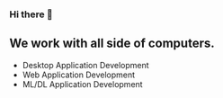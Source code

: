 ### Hi there 👋

## We work with all side of computers. 
 - Desktop Application Development
 - Web Application Development
 - ML/DL Application Development


<!--
**computingnode/computingnode** is a ✨ _special_ ✨ repository because its `README.md` (this file) appears on your GitHub profile.

Here are some ideas to get you started:

- 🔭 I’m currently working on ...
- 🌱 I’m currently learning ...
- 👯 I’m looking to collaborate on ...
- 🤔 I’m looking for help with ...
- 💬 Ask me about ...
- 📫 How to reach me: ...Z
- 😄 Pronouns: ...
- ⚡ Fun fact: ...
-->
